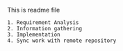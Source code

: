 This is readme file

    1. Requirement Analysis
    2. Information gathering
    3. Implementation
    4. Sync work with remote repository
